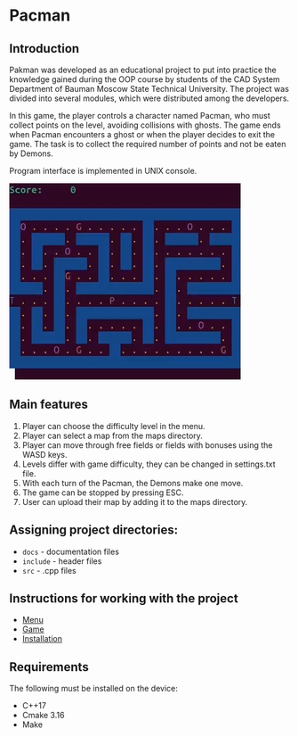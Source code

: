# Pacman
## Introduction
Pakman was developed as an educational project to put into practice the knowledge gained during the OOP course by students of the CAD System Department of Bauman Moscow State Technical University. The project was divided into several modules, which were distributed among the developers.

In this game, the player controls a character named Pacman, who must collect points on the level, avoiding collisions with ghosts. The game ends when Pacman encounters a ghost or when the player decides to exit the game. 
The task is to collect the required number of points and not be eaten by Demons.

Program interface is implemented in UNIX console.

<img src='https://github.com/GR3gg0Ry/Pacman/blob/main/docs/pacman.gif?raw=true'/>

## Main features

1. Player can choose the difficulty level in the menu.
2. Player can select a map from the maps directory.
3. Player can move through free fields or fields with bonuses using the WASD keys.
4. Levels differ with game difficulty, they can be changed in settings.txt file.
5. With each turn of the Pacman, the Demons make one move.
6. The game can be stopped by pressing ESC.
7. User can upload their map by adding it to the maps directory.

## Assigning project directories:
+ `docs` - documentation files
+ `include` - header files
+ `src` - .cpp files

## Instructions for working with the project
+ [Menu](docs/menu.md)
+ [Game](docs/game.md)
+ [Installation](docs/installation.md)

## Requirements
The following must be installed on the device:
+ C++17
+ Cmake 3.16
+ Make

